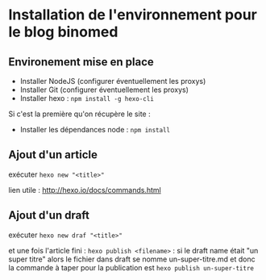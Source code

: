 # Installation de l'environnement pour le blog binomed


## Environement mise en place

* Installer NodeJS (configurer éventuellement les proxys)
* Installer Git (configurer éventuellement les proxys)
* Installer hexo : ```npm install -g hexo-cli```

Si c'est la première qu'on récupère le site : 

* Installer les dépendances node : ```npm install```


## Ajout d'un article

exécuter ```hexo new "<title>"```

lien utile : http://hexo.io/docs/commands.html

## Ajout d'un draft

exécuter ```hexo new draf "<title>"```

et une fois l'article fini : ```hexo publish <filename>``` : si le draft name était "un super titre" alors le fichier dans draft se nomme un-super-titre.md et donc la commande à taper pour la publication est ```hexo publish un-super-titre```
